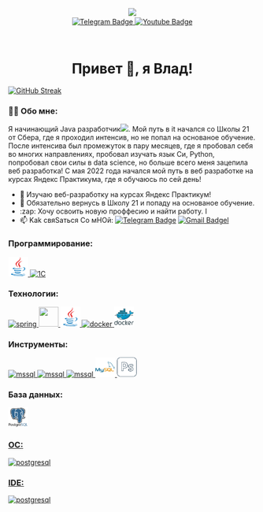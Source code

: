 <div id="header" align="center">
  <img src="https://media.giphy.com/media/M9gbBd9nbDrOTu1Mqx/giphy.gif" width="100"/>
</div>

<div id="badges" align="center">
  </a>
  <a href="https://t.me/vlglinin">
    <img src="https://img.shields.io/badge/Telegram-2CA5E0?style=for-the-badge&logo=telegram&logoColor=white" alt="Telegram Badge"/>
  </a>
  
  </a>
  <a href="https://www.youtube.com/@NeuCHil">
    <img src="https://img.shields.io/badge/YouTube-red?style=for-the-badge&logo=youtube&logoColor=white" alt="Youtube Badge"/>
  </a>
</div>

<p align="center"> 
  </a> 
  <a href="https://www.java.com" target="_blank" rel="noreferrer"> 
    <img src="https://komarev.com/ghpvc/?username=vglinin&style=flat-square&color=blue" alt=""/> 
  </a> 
</p>

<h1 align="center">
  Привет 👋, я Влад!
</h1>

[![GitHub Streak](http://github-readme-streak-stats.herokuapp.com?user=vglinin&theme=dark&background=000000)](https://git.io/streak-stats)

### :man_technologist: Обо мне:
Я начинающий Java разработчик<img src="https://media.giphy.com/media/WUlplcMpOCEmTGBtBWl/giphy.gif" width="30px">. Мой путь в it начался со Школы 21 от Сбера, где я проходил интенсив, но не попал на основаное обучение. После интенсива был промежуток в пару месяцев, где я пробовал себя во многих направлениях, пробовал изучать язык Си, Python, попробовал свои силы в data science, но больше всего меня зацепила веб разработка! С мая 2022 года начался мой путь в веб разработке на курсах Яндекс Практикума, где я обучаюсь по сей день!
- :telescope: Изучаю веб-разработку на курсах Яндекс Практикум!
- :seedling: Обязательно вернусь в Школу 21 и попаду на основаное обучение.
- :zар: Хочу освоить новую проффесию и найти работу.
І
- :mailbox: Kak свяSаться Cо мHOй: [![Telegram Badge](https://img.shields.io/badge/-vlglinin-blue?style=flat&logo=Telegram&logoColor=white)](https://t.me/vlglinin) [![Gmail Badgel](https://img.shields.io/badge/Gmail-D14836?style=for-the-badge&logo=gmail&logoColor=white)](mailto:glinin.vlad.2002@mail.ru)

</p>
<h3 align="left">Программирование:</h3>
<p align="left"> 
  </a> 
  <a href="https://www.java.com" target="_blank" rel="noreferrer"> 
    <img src="https://raw.githubusercontent.com/devicons/devicon/master/icons/java/java-original.svg" alt="java" width="40" height="40"/>  
  <a href="https://1c.ru/" target="_blank" rel="noreferrer"> 
    <img src="https://github.com/vglinin/vglinin/assets/156716430/930df78f-1650-402f-9081-ae2cf9dd4199" alt="1С" width="40" height="40"/> 
  </a> 
</p>
    
<h3 align="left">Технологии:</h3>
<p align="left"> 
  </a> 
  <a href="https://spring.io/" target="_blank" rel="noreferrer"> 
          <img src="https://www.vectorlogo.zone/logos/springio/springio-icon.svg" alt="spring" width="40" height="40"/> 
        </a> 
        
  </a>
  <a href="https://junit.org/junit5/" target="_blank" rel="noreferrer"> 
           <img src="https://github.com/vglinin/vglinin/assets/156716430/1d8d3a4b-a006-462d-999b-b91a95f05d19" width="40" height="40"/> 
</a>

</a> 
  <a href="https://www.java.com" target="_blank" rel="noreferrer"> 
    <img src="https://raw.githubusercontent.com/devicons/devicon/master/icons/java/java-original.svg" alt="java" width="40" height="40"/> 
  </a> 
 
</a>
  <a href="https://hibernate.org/" target="_blank" rel="noreferrer"> 
  <img src="https://github.com/vglinin/vglinin/assets/156716430/02ea3c0c-ad95-42e8-b33d-1cfb0c7ed85c" alt="docker" width="40" height="40"/> 
</a>
 
 </a>
  <a href="https://www.docker.com/" target="_blank" rel="noreferrer"> 
  <img src="https://raw.githubusercontent.com/devicons/devicon/master/icons/docker/docker-original-wordmark.svg" alt="docker" width="40" height="40"/> 
</a>  
</p>

<h3 align="left">Инструменты:</h3>
<p align="left"> 

</a>
  <a href="https://gradle.org/" target="_blank" rel="noreferrer"> 
    <img src="https://github.com/vglinin/vglinin/assets/156716430/263d07a9-91e6-4638-a0ce-522804a31ca6" alt="mssql" width="40" height="40"/> 
  </a> 

  </a>
  <a href="https://maven.apache.org/" target="_blank" rel="noreferrer"> 
    <img src="https://github.com/vglinin/vglinin/assets/156716430/a02233fc-3f7d-45bf-b65f-24c4b5d44552" alt="mssql" width="40" height="40"/> 
  </a> 
  
  </a>
  <a href="https://www.microsoft.com/en-us/sql-server" target="_blank" rel="noreferrer"> 
    <img src="https://www.svgrepo.com/show/303229/microsoft-sql-server-logo.svg" alt="mssql" width="40" height="40"/> 
  </a> 
  
  </a>
  <a href="https://www.mysql.com/" target="_blank" rel="noreferrer"> 
    <img src="https://raw.githubusercontent.com/devicons/devicon/master/icons/mysql/mysql-original-wordmark.svg" alt="mysql" width="40" height="40"/> 
  </a> 
  
  </a>
  <a href="https://www.photoshop.com/en" target="_blank" rel="noreferrer"> 
      <img src="https://raw.githubusercontent.com/devicons/devicon/master/icons/photoshop/photoshop-line.svg" alt="photoshop" width="40" height="40"/> 
    </a> 
</p>

<h3 align="left">База данных:</h3>
<p align="left"> 
    <a href="https://www.postgresql.org" target="_blank" rel="noreferrer">
        <img src="https://raw.githubusercontent.com/devicons/devicon/master/icons/postgresql/postgresql-original-wordmark.svg" alt="postgresql" width="40" height="40"/>
</p>

<h3 align="left">ОС:</h3>
<p align="left"> 
  <a href="https://support.microsoft.com/ru-ru/windows" target="_blank" rel="noreferrer">
        <img src="https://github.com/vglinin/vglinin/assets/156716430/c0961651-cbf8-4426-93e3-c66722fabde6" alt="postgresql" width="40" height="40"/>
</p>

<h3 align="left">IDE:</h3>
<p align="left"> 
   <a href="https://www.jetbrains.com/" target="_blank" rel="noreferrer">
        <img src="https://github.com/vglinin/vglinin/assets/156716430/5976f3b3-0cfd-4bb3-862d-7f35f03d0446" alt="postgresql" width="40" height="40"/>
</p>
